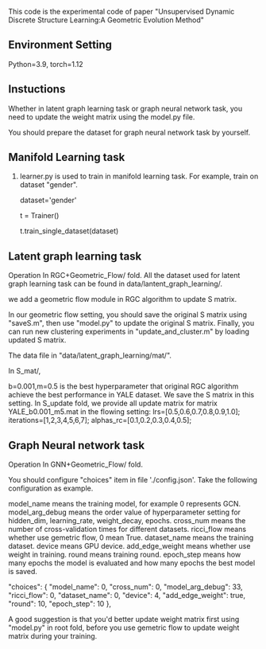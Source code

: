 

This code is the experimental code of paper "Unsupervised Dynamic Discrete Structure Learning:A Geometric Evolution Method"

## Environment Setting
Python=3.9, torch=1.12

## Instuctions
Whether in latent graph learning task or graph neural network task, you need to update the weight matrix using the model.py file.

You should prepare the dataset for graph neural network task by yourself.

## Manifold Learning task
1. learner.py is used to train in manifold learning task. For example, train on dataset "gender".
   
    dataset='gender'
   
    t = Trainer()
   
    t.train_single_dataset(dataset)
   
## Latent graph learning task
Operation In RGC+Geometric_Flow/ fold. All the dataset used for latent graph learning task can be found in data/lantent_graph_learning/.

we add a geometric flow module in RGC algorithm to update S matrix. 

In our geometric flow setting, you should save the original S matrix using "saveS.m", then use "model.py" to update  the original S matrix.
Finally, you can run new clustering experiments in "update_and_cluster.m" by loading updated S matrix.

The data file in "data/latent_graph_learning/mat/".

In S_mat/, 

b=0.001,m=0.5 is the best hyperparameter that original RGC algorithm achieve the best performance in YALE dataset. We save the S matrix in this setting.
In S_update fold, we provide all update matrix for matrix YALE_b0.001_m5.mat in the flowing setting: 
lrs=[0.5,0.6,0.7,0.8,0.9,1.0];
iterations=[1,2,3,4,5,6,7];
alphas_rc=[0.1,0.2,0.3,0.4,0.5];

## Graph Neural network task
Operation In GNN+Geometric_Flow/ fold.

You should configure "choices" item in file './config.json'. Take the following configuration as example.

model_name means the training model, for example 0 represents GCN.
model_arg_debug means the order value of hyperparameter setting for hidden_dim, learning_rate, weight_decay, epochs. 
cross_num means the number of cross-validation times for different datasets.
ricci_flow means whether use gemetric flow, 0 mean True.
dataset_name means the training dataset.
device means GPU device.
add_edge_weight means whether use weight in training.
round means training round.
epoch_step means how many epochs the model is evaluated and how many epochs the best model is saved.

"choices": {
    "model_name": 0,
    "cross_num": 0,
    "model_arg_debug": 33,
    "ricci_flow": 0,
    "dataset_name": 0,
    "device": 4,
    "add_edge_weight": true,
    "round": 10,
    "epoch_step": 10
  },

A good suggestion is that you'd better update weight matrix first using "model.py" in root fold, before you use gemetric flow to update weight matrix during your training.
